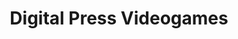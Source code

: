 ---
title: "Digital Press Videogames"
url: /springfield/digital-press-videogames/
shop: video games
---